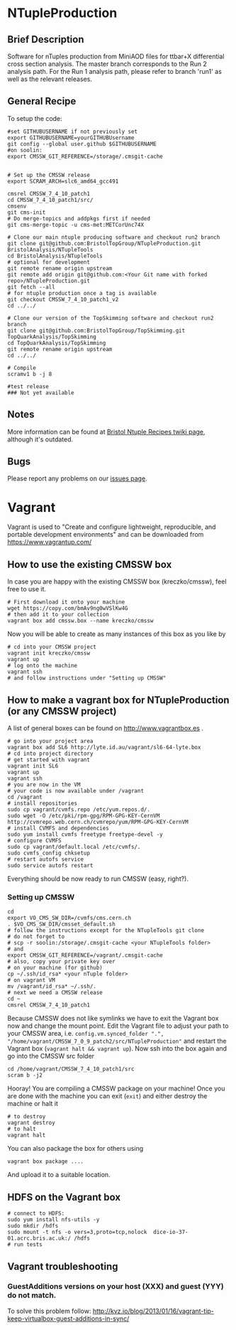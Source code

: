 NTupleProduction
================

## Brief Description
Software for nTuples production from MiniAOD files for ttbar+X differential cross section analysis.
The master branch corresponds to the Run 2 analysis path. 
For the Run 1 analysis path, please refer to branch 'run1' as well as the relevant releases.

## General Recipe

To setup the code:

```
#set GITHUBUSERNAME if not previously set
export GITHUBUSERNAME=yourGITHUBUsername
git config --global user.github $GITHUBUSERNAME
#on soolin:
export CMSSW_GIT_REFERENCE=/storage/.cmsgit-cache


# Set up the CMSSW release
export SCRAM_ARCH=slc6_amd64_gcc491

cmsrel CMSSW_7_4_10_patch1
cd CMSSW_7_4_10_patch1/src/
cmsenv
git cms-init
# Do merge-topics and addpkgs first if needed
git cms-merge-topic -u cms-met:METCorUnc74X

# Clone our main ntuple producing software and checkout run2 branch
git clone git@github.com:BristolTopGroup/NTupleProduction.git BristolAnalysis/NTupleTools
cd BristolAnalysis/NTupleTools
# optional for development
git remote rename origin upstream
git remote add origin git@github.com:<Your Git name with forked repo>/NTupleProduction.git
git fetch --all
# for ntuple production once a tag is available
git checkout CMSSW_7_4_10_patch1_v2
cd ../../

# Clone our version of the TopSkimming software and checkout run2 branch
git clone git@github.com:BristolTopGroup/TopSkimming.git TopQuarkAnalysis/TopSkimming
cd TopQuarkAnalysis/TopSkimming
git remote rename origin upstream
cd ../../

# Compile
scramv1 b -j 8

#test release
### Not yet available
```

## Notes
More information can be found at [Bristol Ntuple Recipes twiki page](https://twiki.cern.ch/twiki/bin/view/CMS/BristolNTuplerRecipes), although it's outdated.

## Bugs
Please report any problems on our [issues page](https://github.com/BristolTopGroup/NTupleProduction/issues).

# Vagrant
Vagrant is used to "Create and configure lightweight, reproducible, and portable development environments" and can be downloaded from https://www.vagrantup.com/

## How to use the existing CMSSW box
In case you are happy with the existing CMSSW box (kreczko/cmssw), feel free to use it.

```shell
# First download it onto your machine
wget https://copy.com/bmAv9ng0wVSlKw4G
# then add it to your collection
vagrant box add cmssw.box --name kreczko/cmssw
```
Now you will be able to create as many instances of this box as you like by
```shell
# cd into your CMSSW project
vagrant init kreczko/cmssw
vagrant up
# log onto the machine
vagrant ssh
# and follow instructions under "Setting up CMSSW"
``` 

## How to make a vagrant box for NTupleProduction (or any CMSSW project)
A list of general boxes can be found on http://www.vagrantbox.es .
```shell
# go into your project area
vagrant box add SL6 http://lyte.id.au/vagrant/sl6-64-lyte.box
# cd into project directory
# get started with vagrant
vagrant init SL6
vagrant up
vagrant ssh
# you are now in the VM
# your code is now available under /vagrant
cd /vagrant
# install repositories
sudo cp vagrant/cvmfs.repo /etc/yum.repos.d/.
sudo wget -O /etc/pki/rpm-gpg/RPM-GPG-KEY-CernVM http://cvmrepo.web.cern.ch/cvmrepo/yum/RPM-GPG-KEY-CernVM
# install CVMFS and dependencies
sudo yum install cvmfs freetype freetype-devel -y
# configure CVMFS
sudo cp vagrant/default.local /etc/cvmfs/.
sudo cvmfs_config chksetup
# restart autofs service
sudo service autofs restart
```
Everything should be now ready to run CMSSW (easy, right?).

### Setting up CMSSW

```shell
cd
export VO_CMS_SW_DIR=/cvmfs/cms.cern.ch
. $VO_CMS_SW_DIR/cmsset_default.sh
# follow the instructions except for the NTupleTools git clone
# do not forget to 
# scp -r soolin:/storage/.cmsgit-cache <your NTupleTools folder>
# and
export CMSSW_GIT_REFERENCE=/vagrant/.cmsgit-cache
# also, copy your private key over
# on your machine (for github)
cp ~/.ssh/id_rsa* <your nTuple folder>
# on vagrant VM
mv /vagrant/id_rsa* ~/.ssh/.
# next we need a CMSSW release
cd ~
cmsrel CMSSW_7_4_10_patch1
```
Because CMSSW does not like symlinks we have to exit the Vagrant box now and change the mount point.
Edit the Vagrant file to adjust your path to your CMSSW area, i.e.
```config.vm.synced_folder ".", "/home/vagrant/CMSSW_7_0_9_patch2/src/NTupleProduction"```
and restart the Vagrant box (```vagrant halt && vagrant up```).
Now ssh into the box again and go into the CMSSW src folder
```shell 
cd /home/vagrant/CMSSW_7_4_10_patch1/src
scram b -j2
```
Hooray! You are compiling a CMSSW package on your machine!
Once you are done with the machine you can exit (```exit```) and either destroy the machine or halt it
```
# to destroy 
vagrant destroy
# to halt
vagrant halt
```

You can also package the box for others using
```shell
vagrant box package ....
```
And upload it to a suitable location.

## HDFS on the Vagrant box
```shell
# connect to HDFS:
sudo yum install nfs-utils -y
sudo mkdir /hdfs
sudo mount -t nfs -o vers=3,proto=tcp,nolock  dice-io-37-01.acrc.bris.ac.uk:/ /hdfs
# run tests
```

## Vagrant troubleshooting
### GuestAdditions versions on your host (XXX) and guest (YYY) do not match.
To solve this problem follow: http://kvz.io/blog/2013/01/16/vagrant-tip-keep-virtualbox-guest-additions-in-sync/
